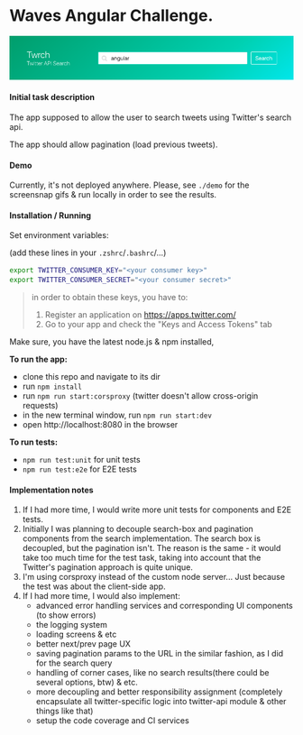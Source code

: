 # Waves Angular Challenge.


![Waves Angular Challenge](./demo/header.png)

#### Initial task description

The app supposed to allow the user to search tweets using Twitter's search api.

The app should allow pagination (load previous tweets).


#### Demo

Currently, it's not deployed anywhere. Please, see `./demo` for the screensnap gifs & run locally in order to see the results.

#### Installation / Running

Set environment variables:

(add these lines in your `.zshrc`/`.bashrc`/...)

```bash
export TWITTER_CONSUMER_KEY="<your consumer key>"
export TWITTER_CONSUMER_SECRET="<your consumer secret>"
```
> in order to obtain these keys, you have to:
>
> 1. Register an application on https://apps.twitter.com/
> 2. Go to your app and check the "Keys and Access Tokens" tab

Make sure, you have the latest node.js & npm installed,

**To run the app:**

- clone this repo and navigate to its dir
- run `npm install`
- run `npm run start:corsproxy` (twitter doesn't allow cross-origin requests)
- in the new terminal window, run `npm run start:dev`
- open http://localhost:8080 in the browser


**To run tests:**

- `npm run test:unit` for unit tests
- `npm run test:e2e` for E2E tests

#### Implementation notes

1. If I had more time, I would write more unit tests for components and E2E tests.
2. Initially I was planning to decouple search-box and pagination components from the search implementation.
 The search box is decoupled, but the pagination isn't.
 The reason is the same - it would take too much time for the test task,
 taking into account that the Twitter's pagination approach is quite unique.
3. I'm using corsproxy instead of the custom node server... Just because the test was about the client-side app.
4. If I had more time, I would also implement:
   - advanced error handling services and corresponding UI components (to show errors)
   - the logging system
   - loading screens & etc
   - better next/prev page UX
   - saving pagination params to the URL in the similar fashion, as I did for the search query
   - handling of corner cases, like no search results(there could be several options, btw) & etc.
   - more decoupling and better responsibility assignment (completely encapsulate all twitter-specific logic into twitter-api module & other things like that)
   - setup the code coverage and CI services
